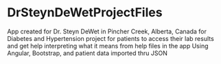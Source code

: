 # DrSteynDeWetProjectFiles
App created for Dr. Steyn DeWet in Pincher Creek, Alberta, Canada for Diabetes and Hypertension project for patients to access their lab results and get help interpreting what it means from help files in the app
Using Angular, Bootstrap, and patient data imported thru JSON
